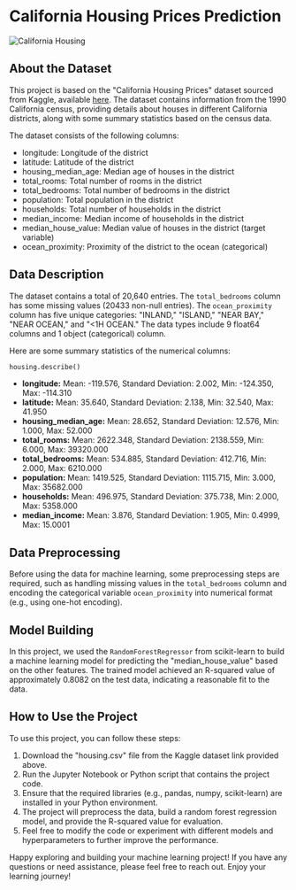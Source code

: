 # California Housing Prices Prediction

![California Housing]((https://github.com/ishikawa-yui/Cali_house_price_prediction/assets/71602299/9924b25b-1d66-4dd9-bc80-ddd9034ec0ee)
)

## About the Dataset
This project is based on the "California Housing Prices" dataset sourced from Kaggle, available [here](https://www.kaggle.com/datasets/camnugent/california-housing-prices). The dataset contains information from the 1990 California census, providing details about houses in different California districts, along with some summary statistics based on the census data.

The dataset consists of the following columns:

- longitude: Longitude of the district
- latitude: Latitude of the district
- housing_median_age: Median age of houses in the district
- total_rooms: Total number of rooms in the district
- total_bedrooms: Total number of bedrooms in the district
- population: Total population in the district
- households: Total number of households in the district
- median_income: Median income of households in the district
- median_house_value: Median value of houses in the district (target variable)
- ocean_proximity: Proximity of the district to the ocean (categorical)

## Data Description
The dataset contains a total of 20,640 entries. The `total_bedrooms` column has some missing values (20433 non-null entries). The `ocean_proximity` column has five unique categories: "INLAND," "ISLAND," "NEAR BAY," "NEAR OCEAN," and "<1H OCEAN." The data types include 9 float64 columns and 1 object (categorical) column.

Here are some summary statistics of the numerical columns:

```python
housing.describe()
```

- **longitude:** Mean: -119.576, Standard Deviation: 2.002, Min: -124.350, Max: -114.310
- **latitude:** Mean: 35.640, Standard Deviation: 2.138, Min: 32.540, Max: 41.950
- **housing_median_age:** Mean: 28.652, Standard Deviation: 12.576, Min: 1.000, Max: 52.000
- **total_rooms:** Mean: 2622.348, Standard Deviation: 2138.559, Min: 6.000, Max: 39320.000
- **total_bedrooms:** Mean: 534.885, Standard Deviation: 412.716, Min: 2.000, Max: 6210.000
- **population:** Mean: 1419.525, Standard Deviation: 1115.715, Min: 3.000, Max: 35682.000
- **households:** Mean: 496.975, Standard Deviation: 375.738, Min: 2.000, Max: 5358.000
- **median_income:** Mean: 3.876, Standard Deviation: 1.905, Min: 0.4999, Max: 15.0001

## Data Preprocessing
Before using the data for machine learning, some preprocessing steps are required, such as handling missing values in the `total_bedrooms` column and encoding the categorical variable `ocean_proximity` into numerical format (e.g., using one-hot encoding).

## Model Building
In this project, we used the `RandomForestRegressor` from scikit-learn to build a machine learning model for predicting the "median_house_value" based on the other features. The trained model achieved an R-squared value of approximately 0.8082 on the test data, indicating a reasonable fit to the data.

## How to Use the Project
To use this project, you can follow these steps:

1. Download the "housing.csv" file from the Kaggle dataset link provided above.
2. Run the Jupyter Notebook or Python script that contains the project code.
3. Ensure that the required libraries (e.g., pandas, numpy, scikit-learn) are installed in your Python environment.
4. The project will preprocess the data, build a random forest regression model, and provide the R-squared value for evaluation.
5. Feel free to modify the code or experiment with different models and hyperparameters to further improve the performance.

Happy exploring and building your machine learning project! If you have any questions or need assistance, please feel free to reach out. Enjoy your learning journey!
